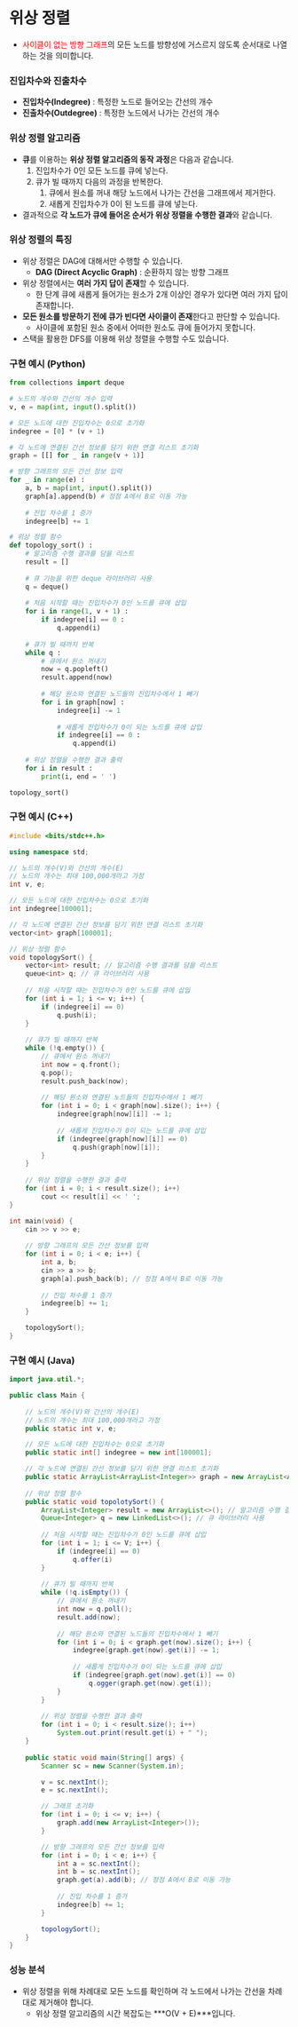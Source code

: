 # 위상 정렬

- <span style="color : red">사이클이 없는 방향 그래프</span>의 모든 노드를 방향성에 거스르지 않도록 순서대로 나열하는 것을 의미합니다. 

### 진입차수와 진출차수

- **진입차수(Indegree)** : 특정한 노드로 들어오는 간선의 개수
- **진출차수(Outdegree)** : 특정한 노드에서 나가는 간선의 개수

### 위상 정렬 알고리즘

- **큐**를 이용하는 **위상 정렬 알고리즘의 동작 과정**은 다음과 같습니다. 
  1. 진입차수가 0인 모든 노드를 큐에 넣는다. 
  2. 큐가 빌 때까지 다음의 과정을 반복한다. 
     1. 큐에서 원소를 꺼내 해당 노드에서 나가는 간선을 그래프에서 제거한다. 
     2. 새롭게 진입차수가 0이 된 노드를 큐에 넣는다. 
- 결과적으로 **각 노드가 큐에 들어온 순서가 위상 정렬을 수행한 결과**와 같습니다. 

### 위상 정렬의 특징

- 위상 정렬은 DAG에 대해서만 수행할 수 있습니다. 
  - **DAG (Direct Acyclic Graph)** : 순환하지 않는 방향 그래프
- 위상 정렬에서는 **여러 가지 답이 존재**할 수 있습니다. 
  - 한 단계 큐에 새롭게 들어가는 원소가 2개 이상인 경우가 있다면 여러 가지 답이 존재합니다. 
- **모든 원소를 방문하기 전에 큐가 빈다면 사이클이 존재**한다고 판단할 수 있습니다.
  - 사이클에 포함된 원소 중에서 어떠한 원소도 큐에 들어가지 못합니다. 
- 스택을 활용한 DFS를 이용해 위상 정렬을 수행할 수도 있습니다. 

### 구현 예시 (Python)

```python
from collections import deque

# 노드의 개수와 간선의 개수 입력
v, e = map(int, input().split())

# 모든 노드에 대한 진입차수는 0으로 초기화
indegree = [0] * (v + 1)

# 각 노드에 연결된 간선 정보를 담기 위한 연결 리스트 초기화
graph = [[] for _ in range(v + 1)]

# 방향 그래프의 모든 간선 정보 입력
for _ in range(e) :
    a, b = map(int, input().split())
    graph[a].append(b) # 정점 A에서 B로 이동 가능
    
    # 진입 차수를 1 증가
    indegree[b] += 1

# 위상 정렬 함수
def topology_sort() :
    # 알고리즘 수행 결과를 담을 리스트
    result = []
    
    # 큐 기능을 위한 deque 라이브러리 사용
    q = deque()
    
    # 처음 시작할 때는 진입차수가 0인 노드를 큐에 삽입
    for i in range(1, v + 1) :
        if indegree[i] == 0 :
            q.append(i)
    
    # 큐가 빌 때까지 반복
    while q :
        # 큐에서 원소 꺼내기
        now = q.popleft()
        result.append(now)
        
        # 해당 원소와 연결된 노드들의 진입차수에서 1 빼기
        for i in graph[now] :
            indegree[i] -= 1
            
            # 새롭게 진입차수가 0이 되는 노드를 큐에 삽입
            if indegree[i] == 0 :
                q.append(i)
	
    # 위상 정렬을 수행한 결과 출력
    for i in result :
        print(i, end = ' ')

topology_sort()
```

### 구현 예시 (C++)

```c++
#include <bits/stdc++.h>

using namespace std;

// 노드의 개수(V)와 간선의 개수(E)
// 노드의 개수는 최대 100,000개라고 가정
int v, e;

// 모든 노드에 대한 진입차수는 0으로 초기화
int indegree[100001];

// 각 노드에 연결된 간선 정보를 담기 위한 연결 리스트 초기화
vector<int> graph[100001];

// 위상 정렬 함수
void topologySort() {
    vector<int> result; // 알고리즘 수행 결과를 담을 리스트
    queue<int> q; // 큐 라이브러리 사용
    
    // 처음 시작할 때는 진입차수가 0인 노드를 큐에 삽입
    for (int i = 1; i <= v; i++) {
        if (indegree[i] == 0)
            q.push(i);
    }
    
    // 큐가 빌 때까지 반복
    while (!q.empty()) {
        // 큐에서 원소 꺼내기
        int now = q.front();
        q.pop();
        result.push_back(now);
        
        // 해당 원소와 연결된 노드들의 진입차수에서 1 빼기
        for (int i = 0; i < graph[now].size(); i++) {
            indegree[graph[now][i]] -= 1;
            
            // 새롭게 진입차수가 0이 되는 노드를 큐에 삽입
            if (indegree[graph[now][i]] == 0)
                q.push(graph[now][i]);
        }
    }
    
    // 위상 정렬을 수행한 결과 출력
    for (int i = 0; i < result.size(); i++)
        cout << result[i] << ' ';
}

int main(void) {
    cin >> v >> e;
    
    // 방향 그래프의 모든 간선 정보를 입력
    for (int i = 0; i < e; i++) {
        int a, b;
        cin >> a >> b;
        graph[a].push_back(b); // 정점 A에서 B로 이동 가능
        
        // 진입 차수를 1 증가
        indegree[b] += 1;
    }

    topologySort();
}
```

### 구현 예시 (Java)

```java
import java.util.*;

public class Main {
    
    // 노드의 개수(V)와 간선의 개수(E)
    // 노드의 개수는 최대 100,000개라고 가정
    public static int v, e;

    // 모든 노드에 대한 진입차수는 0으로 초기화
    public static int[] indegree = new int[100001];

    // 각 노드에 연결된 간선 정보를 담기 위한 연결 리스트 초기화
    public static ArrayList<ArrayList<Integer>> graph = new ArrayList<ArrayList<Integer>>();
    
    // 위상 정렬 함수
    public static void topolotySort() {
        ArrayList<Integer> result = new ArrayList<>(); // 알고리즘 수행 결과를 담을 리스트
        Queue<Integer> q = new LinkedList<>(); // 큐 라이브러리 사용
        
        // 처음 시작할 때는 진입차수가 0인 노드를 큐에 삽입
        for (int i = 1; i <= V; i++) {
            if (indegree[i] == 0)
                q.offer(i)
        }
        
        // 큐가 빌 때까지 반복
        while (!q.isEmpty()) {
            // 큐에서 원소 꺼내기
            int now = q.poll();
            result.add(now);
            
            // 해당 원소와 연결된 노드들의 진입차수에서 1 빼기
            for (int i = 0; i < graph.get(now).size(); i++) {
                indegree[graph.get(now).get(i)] -= 1;
                
                // 새롭게 진입차수가 0이 되는 노드를 큐에 삽입
                if (indegree[graph.get(now).get(i)] == 0)
                    q.ogger(graph.get(now).get(i));
            }
        }
        
        // 위상 정렬을 수행한 결과 출력
        for (int i = 0; i < result.size(); i++)
            System.out.print(result.get(i) + " ");
    }
    
    public static void main(String[] args) {
        Scanner sc = new Scanner(System.in);

        v = sc.nextInt();
        e = sc.nextInt();

        // 그래프 초기화
        for (int i = 0; i <= v; i++) {
            graph.add(new ArrayList<Integer>());
        }

        // 방향 그래프의 모든 간선 정보를 입력
        for (int i = 0; i < e; i++) {
            int a = sc.nextInt();
            int b = sc.nextInt();
            graph.get(a).add(b); // 정점 A에서 B로 이동 가능
            
            // 진입 차수를 1 증가
            indegree[b] += 1;
        }

        topologySort();
    }
}
```

### 성능 분석

- 위상 정렬을 위해 차례대로 모든 노드를 확인하며 각 노드에서 나가는 간선을 차례대로 제거해야 합니다. 
  - 위상 정렬 알고리즘의 시간 복잡도는 ***O(V + E)***입니다.